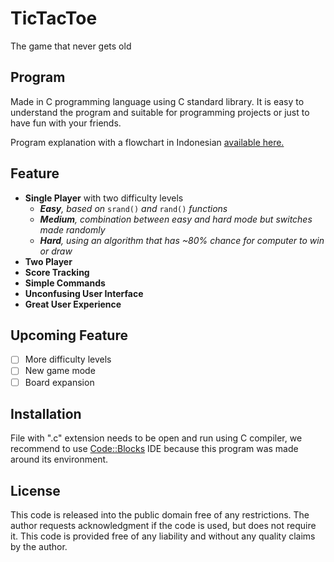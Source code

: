# TicTacToe
The game that never gets old

## Program
Made in C programming language using C standard library. It is easy to understand the program and suitable for programming projects or just to have fun with your friends.

Program explanation with a flowchart in Indonesian [available here.](https://drive.google.com/file/d/1OGY_kRUACGkjsL1gZ1_cjasBxTcamZcX/view?usp=sharing)

## Feature
- **Single Player** with two difficulty levels
  - ***Easy**, based on* `srand()` *and* `rand()` *functions*
  - ***Medium**, combination between easy and hard mode but switches made randomly*
  - ***Hard**, using an algorithm that has ~80% chance for computer to win or draw*
- **Two Player**
- **Score Tracking**
- **Simple Commands**
- **Unconfusing User Interface**
- **Great User Experience**

## Upcoming Feature
- [ ] More difficulty levels
- [ ] New game mode
- [ ] Board expansion

## Installation
File with ".c" extension needs to be open and run using C compiler, we recommend to use [Code::Blocks](http://www.codeblocks.org/) IDE because this program was made around its environment.

## License
This code is released into the public domain free of any restrictions. The author requests acknowledgment if the code is used, but does not require it. This code is provided free of any liability and without any quality claims by the author.
